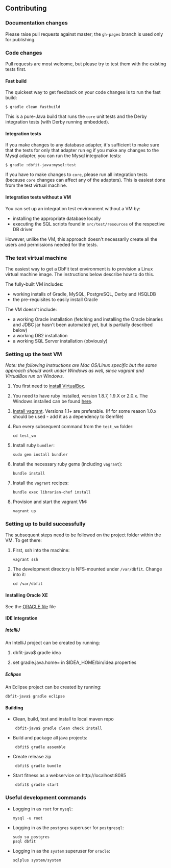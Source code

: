 ## Contributing

### Documentation changes

Please raise pull requests against master; the `gh-pages` branch is used only for publishing.

### Code changes

Pull requests are most welcome, but please try to test them with the existing tests first.

#### Fast build

The quickest way to get feedback on your code changes is to run the fast build:

    $ gradle clean fastbuild

This is a pure-Java build that runs the `core` unit tests and the Derby integration tests (with Derby running embedded).

#### Integration tests

If you make changes to any database adapter, it's sufficient to make sure that the tests for only that adapter run eg if you make any changes to the Mysql adapter, you can run the Mysql integration tests:

    $ gradle :dbfit-java:mysql:test

If you have to make changes to `core`, please run all integration tests (because `core` changes can affect any of the adapters). This is easiest done from the test virtual machine.

#### Integration tests without a VM

You can set up an integration test environment without a VM by:
 *  installing the appropriate database locally
 *  executing the SQL scripts found in `src/test/resources` of the respective DB driver

However, unlike the VM, this approach doesn't necessarily create all the users and permissions needed for the tests.

### The test virtual machine

The easiest way to get a DbFit test environment is to provision a Linux virtual machine image. The instructions below describe how to do this.

The fully-built VM includes:
 *  working installs of Gradle, MySQL, PostgreSQL, Derby and HSQLDB
 *  the pre-requisites to easily install Oracle

The VM doesn't include:
 *  a working Oracle installation (fetching and installing the Oracle binaries and JDBC jar hasn't been automated yet, but is partially described below)
 *  a working DB2 installation
 *  a working SQL Server installation (obviously)

### Setting up the test VM

*Note: the following instructions are Mac OS/Linux specific but the same approach should work under Windows as well, since vagrant and VirtualBox run on Windows.*

1.  You first need to [install VirtualBox](https://www.virtualbox.org/wiki/Downloads).

2.  You need to have ruby installed, version 1.8.7, 1.9.X or 2.0.x. The Windows installed can be found [here](http://rubyinstaller.org/downloads/).

3. [Install vagrant](http://docs.vagrantup.com/v2/installation/). Versions 1.1+ are preferable.
   (If for some reason 1.0.x should be used - add it as a dependency to Gemfile)

4.  Run every subsequent command from the `test_vm` folder:

        cd test_vm

5.  Install ruby `bundler`:

        sudo gem install bundler

6.  Install the necessary ruby gems (including `vagrant`):

        bundle install

7.  Install the `vagrant` recipes:

        bundle exec librarian-chef install

8.  Provision and start the vagrant VM:

        vagrant up

### Setting up to build successfully

The subsequent steps need to be followed on the project folder within the VM. To get there:

 1. First, ssh into the machine:

        vagrant ssh

 2. The development directory is NFS-mounted under `/var/dbfit`. Change into it:

        cd /var/dbfit 

#### Installing Oracle XE

See the [ORACLE file](ORACLE.md) file 

#### IDE Integration

##### IntelliJ

An IntelliJ project can be created by running:

 1. dbfit-java$ gradle idea

 2. set gradle.java.home=<gradle jdk path> in $IDEA_HOME/bin/idea.properties    

##### Eclipse

An Eclipse project can be created by running:

    dbfit-java$ gradle eclipse

#### Building

*  Clean, build, test and install to local maven repo
    
        dbfit-java$ gradle clean check install

*  Build and package all java projects:

        dbfit$ gradle assemble

*  Create release zip

        dbfit$ gradle bundle

*  Start fitness as a webservice on http://localhost:8085

        dbfit$ gradle start

### Useful development commands

 *  Logging in as `root` for `mysql`:

        mysql -u root

 *  Logging in as the `postgres` superuser for `postgresql`:

        sudo su postgres
        psql dbfit

 *  Logging in as the `system` superuser for `oracle`:

        sqlplus system/system
